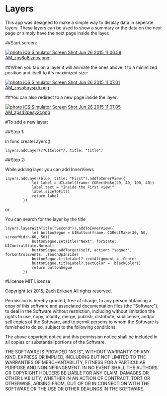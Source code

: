 # Layers

This app was designed to make a simple way to display data in seperate layers. These layers can be used to show a summary or the data on the next page or simply have the next page inside the layer.

##Start screen:

<a href="http://s357.photobucket.com/user/Zach_Eriksen/media/iOS%20Simulator%20Screen%20Shot%20Jun%2026%202015%2011.06.58%20AM_zps6o8lzntw.png.html" target="_blank"><img src="http://i357.photobucket.com/albums/oo13/Zach_Eriksen/iOS%20Simulator%20Screen%20Shot%20Jun%2026%202015%2011.06.58%20AM_zps6o8lzntw.png" border="0" alt=" photo iOS Simulator Screen Shot Jun 26 2015 11.06.58 AM_zps6o8lzntw.png"/></a>

##When you tap on a layer it will animate the ones above it to a minimized position and itself to it's maximized size:

<a href="http://s357.photobucket.com/user/Zach_Eriksen/media/iOS%20Simulator%20Screen%20Shot%20Jun%2026%202015%2011.07.01%20AM_zpso5qysjx5.png.html" target="_blank"><img src="http://i357.photobucket.com/albums/oo13/Zach_Eriksen/iOS%20Simulator%20Screen%20Shot%20Jun%2026%202015%2011.07.01%20AM_zpso5qysjx5.png" border="0" alt=" photo iOS Simulator Screen Shot Jun 26 2015 11.07.01 AM_zpso5qysjx5.png"/></a>

##You can also redirect to a new page inside the layer:

<a href="http://s357.photobucket.com/user/Zach_Eriksen/media/iOS%20Simulator%20Screen%20Shot%20Jun%2026%202015%2011.07.05%20AM_zps42pesy2t.png.html" target="_blank"><img src="http://i357.photobucket.com/albums/oo13/Zach_Eriksen/iOS%20Simulator%20Screen%20Shot%20Jun%2026%202015%2011.07.05%20AM_zps42pesy2t.png" border="0" alt=" photo iOS Simulator Screen Shot Jun 26 2015 11.07.05 AM_zps42pesy2t.png"/></a>

#To add a new layer:

##Step 1:

In func createLayers()
```
layers.addLayer(/*UIColor*/, title: "title")
```

##Step 2:

While adding layer you can add InnerViews
```
layers.addLayer(blue, title: "First").addToInnerView({
            let label = UILabel(frame: CGRectMake(20, 40, 100, 40))
            label.text = "Inside the First view!"
            label.sizeToFit()
            return label
        })
```

or

You can search for the layer by the title
```
layers.layerWithTitle("Second")?.addToInnerView({
            let buttonSegue = UIButton(frame: CGRectMake(30, 50, screenWidth-60, 50))
            buttonSegue.setTitle("Next", forState: UIControlState.Normal)
            buttonSegue.addTarget(self, action: "segue:", forControlEvents: .TouchUpInside)
            buttonSegue.titleLabel?.textAlignment = .Center
            buttonSegue.titleLabel?.textColor = .blackColor()
            return buttonSegue
        })
```


#License
MIT License

Copyright (c) 2015, Zach Eriksen All rights reserved.

Permission is hereby granted, free of charge, to any person obtaining a copy of this software and associated documentation files (the "Software"), to deal in the Software without restriction, including without limitation the rights to use, copy, modify, merge, publish, distribute, sublicense, and/or sell copies of the Software, and to permit persons to whom the Software is furnished to do so, subject to the following conditions:

The above copyright notice and this permission notice shall be included in all copies or substantial portions of the Software.

THE SOFTWARE IS PROVIDED "AS IS", WITHOUT WARRANTY OF ANY KIND, EXPRESS OR IMPLIED, INCLUDING BUT NOT LIMITED TO THE WARRANTIES OF MERCHANTABILITY, FITNESS FOR A PARTICULAR PURPOSE AND NONINFRINGEMENT. IN NO EVENT SHALL THE AUTHORS OR COPYRIGHT HOLDERS BE LIABLE FOR ANY CLAIM, DAMAGES OR OTHER LIABILITY, WHETHER IN AN ACTION OF CONTRACT, TORT OR OTHERWISE, ARISING FROM, OUT OF OR IN CONNECTION WITH THE SOFTWARE OR THE USE OR OTHER DEALINGS IN THE SOFTWARE.
